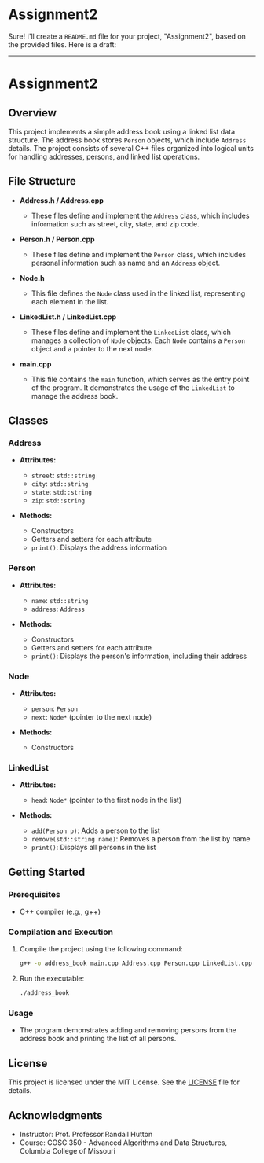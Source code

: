 # Assignment2
Sure! I'll create a `README.md` file for your project, "Assignment2", based on the provided files. Here is a draft:

---

# Assignment2

## Overview

This project implements a simple address book using a linked list data structure. The address book stores `Person` objects, which include `Address` details. The project consists of several C++ files organized into logical units for handling addresses, persons, and linked list operations.

## File Structure

- **Address.h / Address.cpp**
  - These files define and implement the `Address` class, which includes information such as street, city, state, and zip code.

- **Person.h / Person.cpp**
  - These files define and implement the `Person` class, which includes personal information such as name and an `Address` object.

- **Node.h**
  - This file defines the `Node` class used in the linked list, representing each element in the list.

- **LinkedList.h / LinkedList.cpp**
  - These files define and implement the `LinkedList` class, which manages a collection of `Node` objects. Each `Node` contains a `Person` object and a pointer to the next node.

- **main.cpp**
  - This file contains the `main` function, which serves as the entry point of the program. It demonstrates the usage of the `LinkedList` to manage the address book.

## Classes

### Address

- **Attributes:**
  - `street`: `std::string`
  - `city`: `std::string`
  - `state`: `std::string`
  - `zip`: `std::string`

- **Methods:**
  - Constructors
  - Getters and setters for each attribute
  - `print()`: Displays the address information

### Person

- **Attributes:**
  - `name`: `std::string`
  - `address`: `Address`

- **Methods:**
  - Constructors
  - Getters and setters for each attribute
  - `print()`: Displays the person's information, including their address

### Node

- **Attributes:**
  - `person`: `Person`
  - `next`: `Node*` (pointer to the next node)

- **Methods:**
  - Constructors

### LinkedList

- **Attributes:**
  - `head`: `Node*` (pointer to the first node in the list)

- **Methods:**
  - `add(Person p)`: Adds a person to the list
  - `remove(std::string name)`: Removes a person from the list by name
  - `print()`: Displays all persons in the list

## Getting Started

### Prerequisites

- C++ compiler (e.g., g++)

### Compilation and Execution

1. Compile the project using the following command:
   ```bash
   g++ -o address_book main.cpp Address.cpp Person.cpp LinkedList.cpp
   ```

2. Run the executable:
   ```bash
   ./address_book
   ```

### Usage

- The program demonstrates adding and removing persons from the address book and printing the list of all persons.

## License

This project is licensed under the MIT License. See the [LICENSE](LICENSE) file for details.

## Acknowledgments

- Instructor: Prof. Professor.Randall Hutton
- Course: COSC 350 - Advanced Algorithms and Data Structures, Columbia College of Missouri

